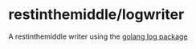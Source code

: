 # restinthemiddle/logwriter

A restinthemiddle writer using the [golang log package](https://pkg.go.dev/log)

